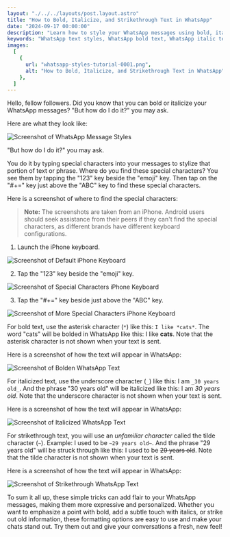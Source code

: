 ```yaml
---
layout: "./../../layouts/post.layout.astro"
title: "How to Bold, Italicize, and Strikethrough Text in WhatsApp"
date: "2024-09-17 00:00:00"
description: "Learn how to style your WhatsApp messages using bold, italic, or strikethrough text by typing special characters. A quick guide with simple steps to enhance your messaging."
keywords: "WhatsApp text styles, WhatsApp bold text, WhatsApp italic text, strikethrough in WhatsApp, format WhatsApp messages, WhatsApp special characters, WhatsApp formatting guide, bold in WhatsApp, italicize WhatsApp text, iPhone WhatsApp tips, Android WhatsApp formatting"
images:
  [
    {
      url: "whatsapp-styles-tutorial-0001.png",
      alt: "How to Bold, Italicize, and Strikethrough Text in WhatsApp",
    },
  ]
---
```


Hello, fellow followers. Did you know that you can bold or italicize your WhatsApp messages? "But how do I do it?" you may ask.

Here are what they look like:

![Screenshot of WhatsApp Message Styles](/screenshots/posts/whatsapp-styles-tutorial-0002.png)

"But how do I do it?" you may ask.

You do it by typing special characters into your messages to stylize that portion of text or phrase. Where do you find these special characters? You see them by tapping the "123" key beside the "emoji" key. Then tap on the "#+=" key just above the "ABC" key to find these special characters.

Here is a screenshot of where to find the special characters:

> **Note:** The screenshots are taken from an iPhone. Android users should seek assistance from their peers if they can't find the special characters, as different brands have different keyboard configurations.

1. Launch the iPhone keyboard.

![Screenshot of Default iPhone Keyboard](/screenshots/posts/whatsapp-styles-tutorial-0003.png)

2. Tap the "123" key beside the "emoji" key.

![Screenshot of Special Characters iPhone Keyboard](/screenshots/posts/whatsapp-styles-tutorial-0004.png)

3. Tap the "#+=" key beside just above the "ABC" key.

![Screenshot of More Special Characters iPhone Keyboard](/screenshots/posts/whatsapp-styles-tutorial-0005.png)

For bold text, use the asterisk character (`*`) like this: `I like *cats*`. The word "cats" will be bolded in WhatsApp like this: I like **cats**. Note that the asterisk character is not shown when your text is sent.

Here is a screenshot of how the text will appear in WhatsApp:

![Screenshot of Bolden WhatsApp Text](/screenshots/posts/whatsapp-styles-tutorial-0006.png)

For italicized text, use the underscore character (`_`) like this: I am `_30 years old_`. And the phrase "30 years old" will be italicized like this: I am _30 years old_. Note that the underscore character is not shown when your text is sent.

Here is a screenshot of how the text will appear in WhatsApp:

![Screenshot of Italicized WhatsApp Text](/screenshots/posts/whatsapp-styles-tutorial-0007.png)

For strikethrough text, you will use an _unfamiliar character_ called the tilde character (`~`). Example: I used to be `~29 years old~`. And the phrase "29 years old" will be struck through like this: I used to be <del>29 years old</del>. Note that the tilde character is not shown when your text is sent.

Here is a screenshot of how the text will appear in WhatsApp:

![Screenshot of Strikethrough WhatsApp Text](/screenshots/posts/whatsapp-styles-tutorial-0008.png)

To sum it all up, these simple tricks can add flair to your WhatsApp messages, making them more expressive and personalized. Whether you want to emphasize a point with bold, add a subtle touch with italics, or strike out old information, these formatting options are easy to use and make your chats stand out. Try them out and give your conversations a fresh, new feel!
